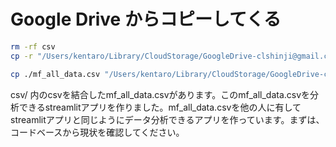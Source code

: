 # Google Drive からコピーしてくる

```bash
rm -rf csv
cp -r "/Users/kentaro/Library/CloudStorage/GoogleDrive-clshinji@gmail.com/マイドライブ/_共有NGYM/03おかね/Moneyfoward/csv" ./csv
```

```bash
cp ./mf_all_data.csv "/Users/kentaro/Library/CloudStorage/GoogleDrive-clshinji@gmail.com/マイドライブ/_共有NGYM/03おかね/Moneyfoward/mf_all_data.csv"
```


csv/ 内のcsvを結合したmf_all_data.csvがあります。このmf_all_data.csvを分析できるstreamlitアプリを作りました。mf_all_data.csvを他の人に有してstreamlitアプリと同じようにデータ分析できるアプリを作っています。まずは、コードベースから現状を確認してください。
